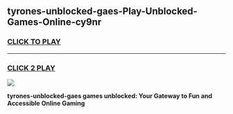 
## tyrones-unblocked-gaes-Play-Unblocked-Games-Online-cy9nr
<h3>
<a href="https://premium76.site?title=tyrones-unblocked-gaes&ref=25A">CLICK TO PLAY</a></h3>
<hr>

<h3>
<a href="https://premium76.site?title=tyrones-unblocked-gaes&ref=25A">CLICK 2 PLAY</a>
  
</h3>

<a href="https://premium76.site?title=tyrones-unblocked-gaes&ref=25A"><img src="https://clearcache.store/games.png"></a>


**tyrones-unblocked-gaes games unblocked: Your Gateway to Fun and Accessible Online Gaming**
